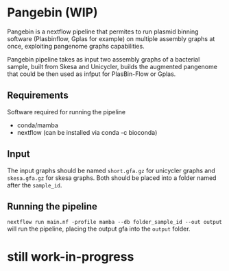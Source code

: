 # Pangebin (WIP)
Pangebin is a nextflow pipeline that permites to run plasmid binning software (Plasbinflow, Gplas for example) on multiple assembly graphs at once, exploiting pangenome graphs capabilities.

Pangebin pipeline takes as input two assembly graphs of a bacterial sample,
built from Skesa and Unicycler, builds the augmented pangenome that could be then used as infput for PlasBin-Flow or Gplas.

## Requirements
Software required for running the pipeline
- conda/mamba
- nextflow (can be installed via conda -c bioconda)

## Input
The input graphs should be named `short.gfa.gz` for unicycler graphs and `skesa.gfa.gz` for skesa graphs. Both should be placed into a folder named after the `sample_id`. 

## Running the pipeline
`nextflow run main.nf -profile mamba --db folder_sample_id --out output`
will run the pipeline, placing the output gfa into the `output` folder.

# still work-in-progress


